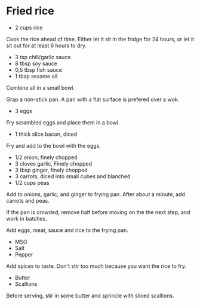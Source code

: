 # Fried rice

- 2 cups rice

Cook the rice ahead of time. Either let it sit in the fridge for 24 hours, or let it sit out for at least 6 hours to dry.

- 3 tsp chili/garlic sauce
- 8 tbsp soy sauce
- 0,5 tbsp fish sauce
- 1 tbsp sesame oil

Combine all in a small bowl.

Grap a non-stick pan. A pan with a flat surface is prefered over a wok.

- 3 eggs

Fry scrambled eggs and place them in a bowl.

- 1 thick slice bacon, diced

Fry and add to the bowl with the eggs.

- 1/2 onion, finely chopped
- 3 cloves garlic, Finely chopped
- 3 tbsp ginger, finely chopped
- 3 carrots, diced into small cubes and blanched
- 1/2 cups peas

Add to onions, garlic, and ginger to frying pan. After about a minute, add carrots and peas.

If the pan is crowded, remove half before moving on the the next step, and work in batches.

Add eggs, meat, sauce and rice to the frying pan.

- MSG
- Salt
- Pepper

Add spices to taste. Don't stir too much because you want the rice to fry.

- Butter
- Scallions

Before serving, stir in some butter and sprincle with sliced scallions.
